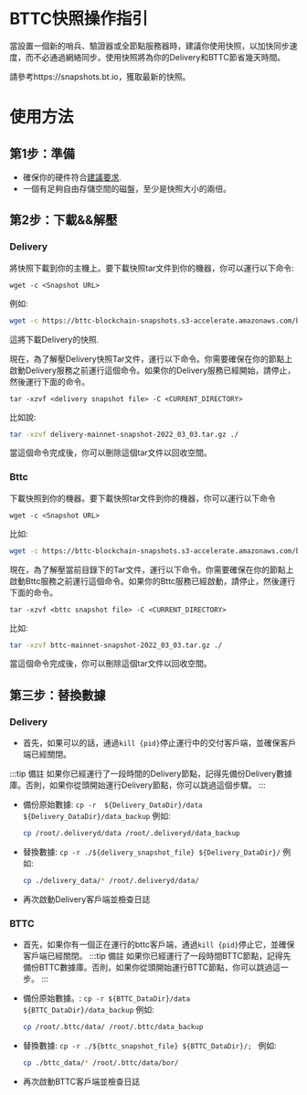 # BTTC快照操作指引

當設置一個新的哨兵、驗證器或全節點服務器時，建議你使用快照，以加快同步速度，而不必通過網絡同步。使用快照將為你的Delivery和BTTC節省幾天時間。

請參考https://snapshots.bt.io，獲取最新的快照。

# 使用方法 

## 第1步：準備
- 確保你的硬件符合[建議要求](https://doc.bt.io/v1/doc/traditional/validator-node-system-requirements.html).
- 一個有足夠自由存儲空間的磁盤，至少是快照大小的兩倍。

##  第2步：下載&&解壓

### Delivery

將快照下載到你的主機上。要下載快照tar文件到你的機器，你可以運行以下命令:

`wget -c <Snapshot URL>`

例如:

```sh
wget -c https://bttc-blockchain-snapshots.s3-accelerate.amazonaws.com/bttc-mainnet/2022_03_03/delivery-mainnet-snapshot-2022_03_03.tar.gz
```

這將下載Delivery的快照.

現在，為了解壓Delivery快照Tar文件，運行以下命令。你需要確保在你的節點上啟動Delivery服務之前運行這個命令。如果你的Delivery服務已經開始，請停止，然後運行下面的命令。

`tar -xzvf <delivery snapshot file> -C <CURRENT_DIRECTORY>`

比如說:

```sh
tar -xzvf delivery-mainnet-snapshot-2022_03_03.tar.gz ./
```

當這個命令完成後，你可以刪除這個tar文件以回收空間。

### Bttc

下載快照到你的機器。要下載快照tar文件到你的機器，你可以運行以下命令

`wget -c <Snapshot URL>`

比如:

```sh
wget -c https://bttc-blockchain-snapshots.s3-accelerate.amazonaws.com/bttc-mainnet/2022_03_03/bttc-mainnet-snapshot-2022_03_03.tar.gz
```

現在，為了解壓當前目錄下的Tar文件，運行以下命令。你需要確保在你的節點上啟動Bttc服務之前運行這個命令。如果你的Bttc服務已經啟動，請停止，然後運行下面的命令。

`tar -xzvf <bttc snapshot file> -C <CURRENT_DIRECTORY>`

比如:

```sh
tar -xzvf bttc-mainnet-snapshot-2022_03_03.tar.gz ./
```

當這個命令完成後，你可以刪除這個tar文件以回收空間。



## 第三步：替換數據
  
### Delivery  
-   首先，如果可以的話，通過`kill {pid}`停止運行中的交付客戶端，並確保客戶端已經關閉。

:::tip 備註
  如果你已經運行了一段時間的Delivery節點，記得先備份Delivery數據庫。否則，如果你從頭開始運行Delivery節點，你可以跳過這個步驟。
:::
-   備份原始數據: `cp -r  ${Delivery_DataDir}/data ${Delivery_DataDir}/data_backup`
    例如:

    ```sh
    cp /root/.deliveryd/data /root/.deliveryd/data_backup
    ```

-   替換數據: `cp -r ./${delivery_snapshot_file} ${Delivery_DataDir}/`
    例如:

    ```sh
    cp ./delivery_data/* /root/.deliveryd/data/
    ```   
-   再次啟動Delivery客戶端並檢查日誌

### BTTC
-    首先，如果你有一個正在運行的bttc客戶端，通過`kill {pid}`停止它，並確保客戶端已經關閉。
:::tip 備註
  如果你已經運行了一段時間BTTC節點，記得先備份BTTC數據庫。否則，如果你從頭開始運行BTTC節點，你可以跳過這一步。
:::
-   備份原始數據。: `cp -r ${BTTC_DataDir}/data ${BTTC_DataDir}/data_backup`
    例如:

    ```sh
    cp /root/.bttc/data/ /root/.bttc/data_backup
    ```

-   替換數據: `cp -r ./${bttc_snapshot_file} ${BTTC_DataDir}/; `
    例如:

    ```sh
    cp ./bttc_data/* /root/.bttc/data/bor/
    ```   
-   再次啟動BTTC客戶端並檢查日誌